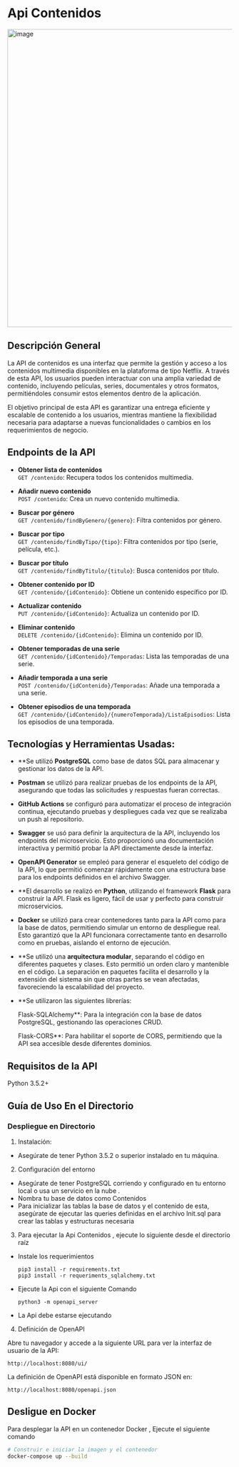 # Api Contenidos 

<img width="668" alt="image" src="https://github.com/user-attachments/assets/d68f6a52-cda4-4a7c-b3e1-677decdb2fa7">

## Descripción General

La API de contenidos es una interfaz que permite la gestión y acceso a los contenidos multimedia disponibles en la plataforma de tipo Netflix. A través de esta API, los usuarios pueden interactuar con una amplia variedad de contenido, incluyendo películas, series, documentales y otros formatos, permitiéndoles consumir estos elementos dentro de la aplicación.

El objetivo principal de esta API es garantizar una entrega eficiente y escalable de contenido a los usuarios, mientras mantiene la flexibilidad necesaria para adaptarse a nuevas funcionalidades o cambios en los requerimientos de negocio.

##  Endpoints de la API


- **Obtener lista de contenidos**  
  `GET /contenido`: Recupera todos los contenidos multimedia.

- **Añadir nuevo contenido**  
  `POST /contenido`: Crea un nuevo contenido multimedia.

- **Buscar por género**  
  `GET /contenido/findByGenero/{genero}`: Filtra contenidos por género.

- **Buscar por tipo**  
  `GET /contenido/findByTipo/{tipo}`: Filtra contenidos por tipo (serie, película, etc.).

- **Buscar por título**  
  `GET /contenido/findByTitulo/{titulo}`: Busca contenidos por título.

- **Obtener contenido por ID**  
  `GET /contenido/{idContenido}`: Obtiene un contenido específico por ID.

- **Actualizar contenido**  
  `PUT /contenido/{idContenido}`: Actualiza un contenido por ID.

- **Eliminar contenido**  
  `DELETE /contenido/{idContenido}`: Elimina un contenido por ID.

- **Obtener temporadas de una serie**  
  `GET /contenido/{idContenido}/Temporadas`: Lista las temporadas de una serie.

- **Añadir temporada a una serie**  
  `POST /contenido/{idContenido}/Temporadas`: Añade una temporada a una serie.

- **Obtener episodios de una temporada**  
  `GET /contenido/{idContenido}/{numeroTemporada}/ListaEpisodios`: Lista los episodios de una temporada.

## Tecnologías y Herramientas Usadas:

- **Se utilizó **PostgreSQL** como base de datos SQL para almacenar y gestionar los datos de la API.

- **Postman** se utilizó para realizar pruebas de los endpoints de la API, asegurando que todas las solicitudes y respuestas fueran correctas.

- **GitHub Actions** se configuró para automatizar el proceso de integración continua, ejecutando pruebas y despliegues cada vez que se realizaba un push al repositorio.

- **Swagger** se usó para definir la arquitectura de la API, incluyendo los endpoints del microservicio. Esto proporcionó una documentación interactiva y permitió probar la API directamente desde la interfaz.

- **OpenAPI Generator** se empleó para generar el esqueleto del código de la API, lo que permitió comenzar rápidamente con una estructura base para los endpoints definidos en el archivo Swagger.

- **El desarrollo se realizó en **Python**, utilizando el framework **Flask** para construir la API. Flask es ligero, fácil de usar y perfecto para construir microservicios.

- **Docker** se utilizó para crear contenedores tanto para la API como para la base de datos, permitiendo simular un entorno de despliegue real. Esto garantizó que la API funcionara correctamente tanto en desarrollo como en pruebas, aislando el entorno de ejecución.

- **Se utilizó una **arquitectura modular**, separando el código en diferentes paquetes y clases. Esto permitió un orden claro y mantenible en el código. La separación en paquetes facilita el desarrollo y la extensión del sistema sin que otras partes se vean afectadas, favoreciendo la escalabilidad del proyecto.

- **Se utilizaron las siguientes librerías:

    Flask-SQLAlchemy**: Para la integración con la base de datos PostgreSQL, gestionando las operaciones CRUD.

    Flask-CORS**: Para habilitar el soporte de CORS, permitiendo que la API sea accesible desde diferentes dominios.


## Requisitos de la API
Python 3.5.2+

## Guía de Uso En el Directorio

### Despliegue en Directorio 

1. Instalación:
 * Asegúrate de tener Python 3.5.2 o superior instalado en tu máquina.

2. Configuración del entorno
 * Asegúrate de tener PostgreSQL corriendo y configurado en tu entorno local o usa un servicio en la nube .
 * Nombra tu base de datos como Contenidos 
 * Para inicializar las tablas la base de datos y el contenido de esta, asegúrate de ejecutar las queries definidas en el archivo Init.sql para crear las tablas y estructuras necesaria

3. Para ejecutar la Api Contenidos , ejecute lo siguiente desde el directorio raíz
 * Instale los requerimientos 
    ```
    pip3 install -r requirements.txt
    pip3 install -r requeriments_sqlalchemy.txt
    ```
 * Ejecute la Api con el siguiente Comando
    ```
    python3 -m openapi_server
    ```
 * La Api debe estarse  ejecutando 

4. Definición de OpenAPI

Abre tu navegador y accede a la siguiente URL para ver la interfaz de usuario de la API:
```
http://localhost:8080/ui/
```

La definición de OpenAPI está disponible en formato JSON en:
```
http://localhost:8080/openapi.json
```

## Desligue en Docker 

Para desplegar la API en un contenedor Docker , Ejecute el siguiente comando 
```bash
# Construir e iniciar la imagen y el contenedor
docker-compose up --build

